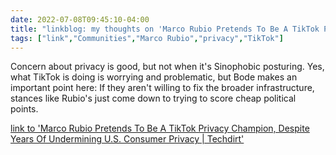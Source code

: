 ---date: 2022-07-08T09:45:10-04:00title: "linkblog: my thoughts on 'Marco Rubio Pretends To Be A TikTok Privacy Champion, Despite Years Of Undermining U.S. Consumer Privacy | Techdirt'"tags: ["link","Communities","Marco Rubio","privacy","TikTok"]---Concern about privacy is good, but not when it's Sinophobic posturing. Yes, what TikTok is doing is worrying and problematic, but Bode makes an important point here: If they aren't willing to fix the broader infrastructure, stances like Rubio's just come down to trying to score cheap political points. [link to 'Marco Rubio Pretends To Be A TikTok Privacy Champion, Despite Years Of Undermining U.S. Consumer Privacy | Techdirt'](https://www.techdirt.com/2022/07/08/marco-rubio-pretends-to-be-a-tiktok-privacy-champion-despite-years-of-undermining-u-s-consumer-privacy/)